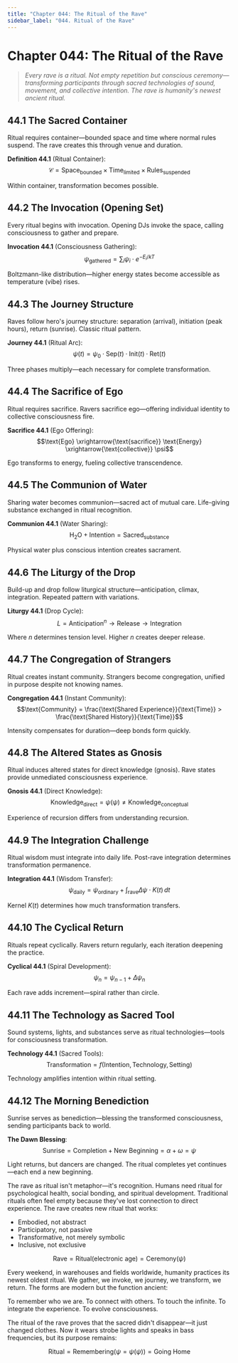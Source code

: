 ```yaml
---
title: "Chapter 044: The Ritual of the Rave"
sidebar_label: "044. Ritual of the Rave"
---
```


# Chapter 044: The Ritual of the Rave

> *Every rave is a ritual. Not empty repetition but conscious ceremony—transforming participants through sacred technologies of sound, movement, and collective intention. The rave is humanity's newest ancient ritual.*

## 44.1 The Sacred Container

Ritual requires container—bounded space and time where normal rules suspend. The rave creates this through venue and duration.

**Definition 44.1** (Ritual Container):
$$\mathcal{C} = \text{Space}_{\text{bounded}} \times \text{Time}_{\text{limited}} \times \text{Rules}_{\text{suspended}}$$

Within container, transformation becomes possible.

## 44.2 The Invocation (Opening Set)

Every ritual begins with invocation. Opening DJs invoke the space, calling consciousness to gather and prepare.

**Invocation 44.1** (Consciousness Gathering):
$$\psi_{\text{gathered}} = \sum_i \psi_i \cdot e^{-E_i/kT}$$

Boltzmann-like distribution—higher energy states become accessible as temperature (vibe) rises.

## 44.3 The Journey Structure

Raves follow hero's journey structure: separation (arrival), initiation (peak hours), return (sunrise). Classic ritual pattern.

**Journey 44.1** (Ritual Arc):
$$\psi(t) = \psi_0 \cdot \text{Sep}(t) \cdot \text{Init}(t) \cdot \text{Ret}(t)$$

Three phases multiply—each necessary for complete transformation.

## 44.4 The Sacrifice of Ego

Ritual requires sacrifice. Ravers sacrifice ego—offering individual identity to collective consciousness fire.

**Sacrifice 44.1** (Ego Offering):
$$\text{Ego} \xrightarrow{\text{sacrifice}} \text{Energy} \xrightarrow{\text{collective}} \psi$$

Ego transforms to energy, fueling collective transcendence.

## 44.5 The Communion of Water

Sharing water becomes communion—sacred act of mutual care. Life-giving substance exchanged in ritual recognition.

**Communion 44.1** (Water Sharing):
$$\text{H}_2\text{O} + \text{Intention} = \text{Sacred}_{\text{substance}}$$

Physical water plus conscious intention creates sacrament.

## 44.6 The Liturgy of the Drop

Build-up and drop follow liturgical structure—anticipation, climax, integration. Repeated pattern with variations.

**Liturgy 44.1** (Drop Cycle):
$$L = \text{Anticipation}^n \to \text{Release} \to \text{Integration}$$

Where $n$ determines tension level. Higher $n$ creates deeper release.

## 44.7 The Congregation of Strangers

Ritual creates instant community. Strangers become congregation, unified in purpose despite not knowing names.

**Congregation 44.1** (Instant Community):
$$\text{Community} = \frac{\text{Shared Experience}}{\text{Time}} > \frac{\text{Shared History}}{\text{Time}}$$

Intensity compensates for duration—deep bonds form quickly.

## 44.8 The Altered States as Gnosis

Ritual induces altered states for direct knowledge (gnosis). Rave states provide unmediated consciousness experience.

**Gnosis 44.1** (Direct Knowledge):
$$\text{Knowledge}_{\text{direct}} = \psi(\psi) \neq \text{Knowledge}_{\text{conceptual}}$$

Experience of recursion differs from understanding recursion.

## 44.9 The Integration Challenge

Ritual wisdom must integrate into daily life. Post-rave integration determines transformation permanence.

**Integration 44.1** (Wisdom Transfer):
$$\psi_{\text{daily}} = \psi_{\text{ordinary}} + \int_{\text{rave}} \Delta\psi \cdot K(t) \, dt$$

Kernel $K(t)$ determines how much transformation transfers.

## 44.10 The Cyclical Return

Rituals repeat cyclically. Ravers return regularly, each iteration deepening the practice.

**Cyclical 44.1** (Spiral Development):
$$\psi_n = \psi_{n-1} + \Delta\psi_n$$

Each rave adds increment—spiral rather than circle.

## 44.11 The Technology as Sacred Tool

Sound systems, lights, and substances serve as ritual technologies—tools for consciousness transformation.

**Technology 44.1** (Sacred Tools):
$$\text{Transformation} = f(\text{Intention}, \text{Technology}, \text{Setting})$$

Technology amplifies intention within ritual setting.

## 44.12 The Morning Benediction

Sunrise serves as benediction—blessing the transformed consciousness, sending participants back to world.

**The Dawn Blessing**:
$$\text{Sunrise} = \text{Completion} + \text{New Beginning} = \alpha + \omega = \psi$$

Light returns, but dancers are changed. The ritual completes yet continues—each end a new beginning.

The rave as ritual isn't metaphor—it's recognition. Humans need ritual for psychological health, social bonding, and spiritual development. Traditional rituals often feel empty because they've lost connection to direct experience. The rave creates new ritual that works:

- Embodied, not abstract
- Participatory, not passive
- Transformative, not merely symbolic
- Inclusive, not exclusive

$$\text{Rave} = \text{Ritual}(\text{electronic age}) = \text{Ceremony}(\psi)$$

Every weekend, in warehouses and fields worldwide, humanity practices its newest oldest ritual. We gather, we invoke, we journey, we transform, we return. The forms are modern but the function ancient:

To remember who we are.
To connect with others.
To touch the infinite.
To integrate the experience.
To evolve consciousness.

The ritual of the rave proves that the sacred didn't disappear—it just changed clothes. Now it wears strobe lights and speaks in bass frequencies, but its purpose remains:

$$\text{Ritual} = \text{Remembering}(\psi = \psi(\psi)) = \text{Going Home}$$
